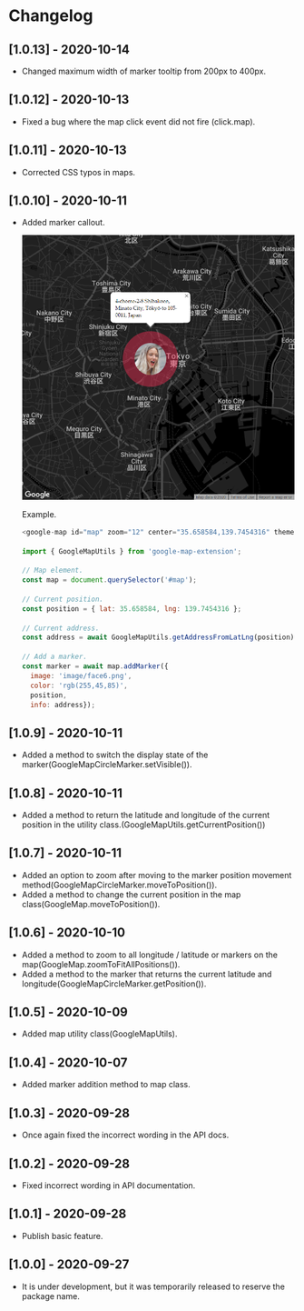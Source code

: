 # Changelog

## [1.0.13] - 2020-10-14

- Changed maximum width of marker tooltip from 200px to 400px.

## [1.0.12] - 2020-10-13

- Fixed a bug where the map click event did not fire (click.map).

## [1.0.11] - 2020-10-13

- Corrected CSS typos in maps.

## [1.0.10] - 2020-10-11

- Added marker callout.

    ![marker-balloon.png](https://raw.githubusercontent.com/takuya-motoshima/google-map-extension/master/screencap/marker-balloon.png)

    Example.  

    ```js
    <google-map id="map" zoom="12" center="35.658584,139.7454316" theme="dark"></google-map>

    import { GoogleMapUtils } from 'google-map-extension';

    // Map element.
    const map = document.querySelector('#map');

    // Current position.
    const position = { lat: 35.658584, lng: 139.7454316 };

    // Current address.
    const address = await GoogleMapUtils.getAddressFromLatLng(position);

    // Add a marker.
    const marker = await map.addMarker({
      image: 'image/face6.png',
      color: 'rgb(255,45,85)',
      position,
      info: address});
    ```

## [1.0.9] - 2020-10-11

- Added a method to switch the display state of the marker(GoogleMapCircleMarker.setVisible()).

## [1.0.8] - 2020-10-11

- Added a method to return the latitude and longitude of the current position in the utility class.(GoogleMapUtils.getCurrentPosition())

## [1.0.7] - 2020-10-11

- Added an option to zoom after moving to the marker position movement method(GoogleMapCircleMarker.moveToPosition()).
- Added a method to change the current position in the map class(GoogleMap.moveToPosition()).

## [1.0.6] - 2020-10-10

- Added a method to zoom to all longitude / latitude or markers on the map(GoogleMap.zoomToFitAllPositions()).
- Added a method to the marker that returns the current latitude and longitude(GoogleMapCircleMarker.getPosition()).

## [1.0.5] - 2020-10-09

- Added map utility class(GoogleMapUtils).

## [1.0.4] - 2020-10-07

- Added marker addition method to map class.

## [1.0.3] - 2020-09-28

- Once again fixed the incorrect wording in the API docs.

## [1.0.2] - 2020-09-28

- Fixed incorrect wording in API documentation.

## [1.0.1] - 2020-09-28

- Publish basic feature.

## [1.0.0] - 2020-09-27

- It is under development, but it was temporarily released to reserve the package name.
